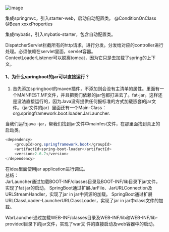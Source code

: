 ![image](../../images/Snipaste_2022-05-15_17-44-17.png)  

集成springmvc，引入starter-web，启动自动配置类。
@ConditionOnClass  
@Bean 
xxxxProperties  

集成mybatis，引入mybatis-starter，包含自动配置类。  

DispatcherServlet拦截所有的http请求，进行分发。分发给对应的controller进行处理。必须依赖在servlet里面，servlet容器。    
ContextLoaderListener可以脱离tomcat，因为它只是去加载了spring的上下文。  

#### 1、为什么springboot的jar可以直接运行？  
1. 首先添加springboot的maven插件，不添加则会没有主清单的属性。里面有一个MAINFEST.MF文件，并且把我们依赖的jar包都打进去了。fat-jar。这样还是没法直接运行的，因为Java没有提供任何报标准的方式加载嵌套的jar文件。（jar文件的jar）里面还有一个Main-Class：org.springframework.boot.loader.JarLauncher.
 
当我们运行java -jar，帮我们找到jar文件中mainfest文件，在那里面找到真正的启动类。

```java
<dependency>
    <groupId>org.springframework.boot</groupId>
    <artifactId>spring-boot-loader</artifactId>
    <version>2.6.7</version>
</dependency>
```

在idea里面使用jar application进行调试。  
总结：  
JarLauncher通过加载BOOT-INF/classes目录及BOOT-INF/lib目录下jar文件，实现了fat jar的启动。 SpringBoot通过扩展JarFile、JarURLConnection及URLStreamHandler，实现了jar in jar中资源的加载。 SpringBoot通过扩展URLClassLoader–LauncherURLClassLoader，实现了jar in jar中class文件的加载。 

WarLauncher通过加载WEB-INF/classes目录及WEB-INF/lib和WEB-INF/lib-provided目录下的jar文件，实现了war文 件的直接启动及web容器中的启动。
